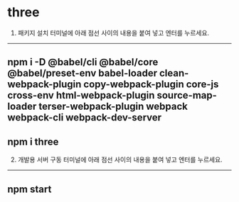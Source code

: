 # three

1. 패키지 설치
   터미널에 아래 점선 사이의 내용을 붙여 넣고 엔터를 누르세요.

---

## npm i -D @babel/cli @babel/core @babel/preset-env babel-loader clean-webpack-plugin copy-webpack-plugin core-js cross-env html-webpack-plugin source-map-loader terser-webpack-plugin webpack webpack-cli webpack-dev-server

## npm i three

2. 개발용 서버 구동
   터미널에 아래 점선 사이의 내용을 붙여 넣고 엔터를 누르세요.

---

## npm start
